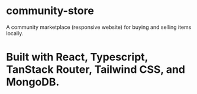 # community-store
A community marketplace (responsive website) for buying and selling items locally.

# Built with React, Typescript, TanStack Router, Tailwind CSS, and MongoDB.
